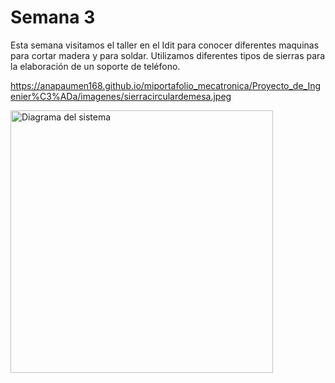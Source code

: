 # Semana 3

Esta semana visitamos el taller en el Idit para conocer diferentes maquinas para cortar madera y para soldar. Utilizamos diferentes tipos de sierras para la elaboración de un soporte de teléfono.

https://anapaumen168.github.io/miportafolio_mecatronica/Proyecto_de_Ingenier%C3%ADa/imagenes/sierracirculardemesa.jpeg

<img src="../imagenes/sierracirculardemesa.jpeg" alt="Diagrama del sistema" width="420">

